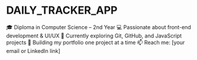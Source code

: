 # DAILY_TRACKER_APP
🎓 Diploma in Computer Science – 2nd Year   💻 Passionate about front-end development &amp; UI/UX   🌱 Currently exploring Git, GitHub, and JavaScript projects   🚀 Building my portfolio one project at a time   📫 Reach me: [your email or LinkedIn link]
